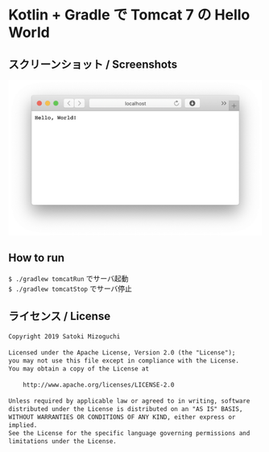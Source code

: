 # Kotlin + Gradle で Tomcat 7 の Hello World

## スクリーンショット / Screenshots

[![screenshot.png](screenshot.png)](screenshot.png)

## How to run

`$ ./gradlew tomcatRun` でサーバ起動  
`$ ./gradlew tomcatStop` でサーバ停止

## ライセンス / License

    Copyright 2019 Satoki Mizoguchi

    Licensed under the Apache License, Version 2.0 (the "License");
    you may not use this file except in compliance with the License.
    You may obtain a copy of the License at

        http://www.apache.org/licenses/LICENSE-2.0

    Unless required by applicable law or agreed to in writing, software
    distributed under the License is distributed on an "AS IS" BASIS,
    WITHOUT WARRANTIES OR CONDITIONS OF ANY KIND, either express or implied.
    See the License for the specific language governing permissions and
    limitations under the License.
